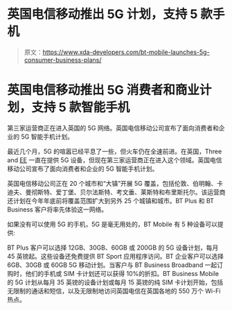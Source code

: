 # 英国电信移动推出 5G 计划，支持 5 款手机

> 原文：<https://www.xda-developers.com/bt-mobile-launches-5g-consumer-business-plans/>

# 英国电信移动推出 5G 消费者和商业计划，支持 5 款智能手机

第三家运营商正在进入英国的 5G 网络。英国电信移动公司宣布了面向消费者和企业的 5G 智能手机计划。

最近几个月，5G 的喧嚣已经平息了一些，但火车仍在全速前进。在英国，Three and [EE](https://www.xda-developers.com/ee-launches-5g-network-uk-may-30/) 一直在提供 5G 设备，但现在第三家运营商正在进入这个领域。英国电信移动公司宣布了面向消费者和企业的 5G 智能手机计划。

英国电信移动公司正在 20 个城市和“大镇”开展 5G 覆盖，包括伦敦、伯明翰、卡迪夫、曼彻斯特、爱丁堡、贝尔法斯特、考文垂、莱斯特和布里斯托尔。该运营商还计划在今年年底前将覆盖范围扩大到另外 25 个城镇和城市。BT Plus 和 BT Business 客户将率先体验这一网络。

如果没有可以使用 5G 的手机，5G 是毫无用处的，BT Mobile 有 5 种设备可以提供:

BT Plus 客户可以选择 12GB、30GB、60GB 或 200GB 的 5G 设备计划，每月 45 英镑起。这些设备还免费提供 BT Sport 应用程序访问。BT 企业客户可以选择 6GB、30GB 或 60GB 5G 移动计划。当客户与 BT Business Broadband 一起订购时，他们的手机或 SIM 卡计划还可以获得 10%的折扣。BT Business Mobile 的 5G 计划从每月 35 英镑的设备计划或每月 15 英镑的纯 SIM 卡计划开始，包括无限制的通话和短信，以及无限制地访问英国电信在英国各地的 550 万个 Wi-Fi 热点。